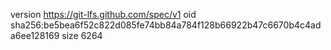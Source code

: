 version https://git-lfs.github.com/spec/v1
oid sha256:be5bea6f52c822d085fe74bb84a784f128b66922b47c6670b4c4ada6ee128169
size 6264
